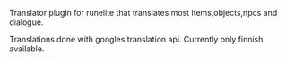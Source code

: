 Translator plugin for runelite that translates most items,objects,npcs and dialogue.

Translations done with googles translation api.
Currently only finnish available.
